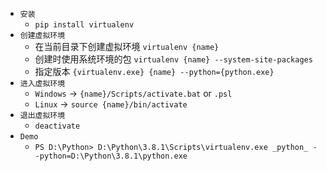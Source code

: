 - `安装`
    - `pip install virtualenv`
- `创建虚拟环境` 
    - 在当前目录下创建虚拟环境 `virtualenv {name}`
    - 创建时使用系统环境的包 `virtualenv {name} --system-site-packages`
    - 指定版本 `{virtualenv.exe} {name} --python={python.exe}`
- `进入虚拟环境`
    - `Windows` -> `{name}/Scripts/activate.bat` or `.psl`
    - `Linux` -> `source {name}/bin/activate`
- `退出虚拟环境`
    - `deactivate`
- `Demo`
    - `PS D:\Python> D:\Python\3.8.1\Scripts\virtualenv.exe _python_ --python=D:\Python\3.8.1\python.exe`
